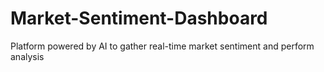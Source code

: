 # Market-Sentiment-Dashboard
Platform powered by AI to gather real-time market sentiment and perform analysis
